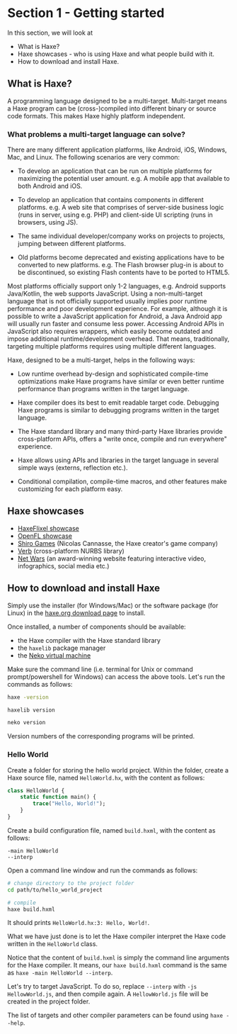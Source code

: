 # Section 1 - Getting started

In this section, we will look at
 * What is Haxe?
 * Haxe showcases - who is using Haxe and what people build with it.
 * How to download and install Haxe.

## What is Haxe?

A programming language designed to be a multi-target. Multi-target means a Haxe program can be (cross-)compiled into different binary or source code formats. This makes Haxe highly platform independent.

### What problems a multi-target language can solve?

There are many different application platforms, like Android, iOS, Windows, Mac, and Linux. The following scenarios are very common:

 * To develop an application that can be run on multiple platforms for maximizing the potential user amount. e.g. A mobile app that available to both Android and iOS.

 * To develop an application that contains components in different platforms. e.g. A web site that comprises of server-side business logic (runs in server, using e.g. PHP) and client-side UI scripting (runs in browsers, using JS).

 * The same individual developer/company works on projects to projects, jumping between different platforms.

 * Old platforms become deprecated and existing applications have to be converted to new platforms. e.g. The Flash browser plug-in is about to be discontinued, so existing Flash contents have to be ported to HTML5.

Most platforms officially support only 1-2 languages, e.g. Android supports Java/Kotlin, the web supports JavaScript. Using a non-multi-target language that is not officially supported usually implies poor runtime performance and poor development experience. For example, although it is possible to write a JavaScript application for Android, a Java Android app will usually run faster and consume less power. Accessing Android APIs in JavaScript also requires wrappers, which easily become outdated and impose additional runtime/development overhead. That means, traditionally, targeting multiple platforms requires using multiple different languages.

Haxe, designed to be a multi-target, helps in the following ways:

 * Low runtime overhead by-design and sophisticated compile-time optimizations make Haxe programs have similar or even better runtime performance than programs written in the target language.

 * Haxe compiler does its best to emit readable target code. Debugging Haxe programs is similar to debugging programs written in the target language.

 * The Haxe standard library and many third-party Haxe libraries provide cross-platform APIs, offers a "write once, compile and run everywhere" experience.

 * Haxe allows using APIs and libraries in the target language in several simple ways (externs, reflection etc.).

 * Conditional compilation, compile-time macros, and other features make customizing for each platform easy.

## Haxe showcases

 * [HaxeFlixel showcase](http://haxeflixel.com/showcase/)
 * [OpenFL showcase](http://www.openfl.org/showcase/)
 * [Shiro Games](http://shirogames.com/) (Nicolas Cannasse, the Haxe creator's game company)
 * [Verb](http://verbnurbs.com/) (cross-platform NURBS library)
 * [Net Wars](http://www.netwars-project.com/webdoc) (an award-winning website featuring interactive video, infographics, social media etc.)

## How to download and install Haxe

Simply use the installer (for Windows/Mac) or the software package (for Linux) in the [haxe.org download page](https://haxe.org/download/) to install.

Once installed, a number of components should be available:

 * the Haxe compiler with the Haxe standard library
 * the `haxelib` package manager
 * the [Neko virtual machine](http://nekovm.org/)

Make sure the command line (i.e. terminal for Unix or command prompt/powershell for Windows) can access the above tools. Let's run the commands as follows:

```sh
haxe -version
```

```sh
haxelib version
```

```sh
neko version
```

Version numbers of the corresponding programs will be printed.

### Hello World

Create a folder for storing the hello world project. Within the folder, create a Haxe source file, named `HelloWorld.hx`, with the content as follows:

```haxe
class HelloWorld {
    static function main() {
        trace("Hello, World!");
    }
}
```

Create a build configuration file, named `build.hxml`, with the content as follows:
```
-main HelloWorld
--interp
```

Open a command line window and run the commands as follows:

```sh
# change directory to the project folder
cd path/to/hello_world_project

# compile
haxe build.hxml
```

It should prints `HelloWorld.hx:3: Hello, World!`.

What we have just done is to let the Haxe compiler interpret the Haxe code written in the `HelloWorld` class.

Notice that the content of `build.hxml` is simply the command line arguments for the Haxe compiler. It means, our `haxe build.hxml` command is the same as `haxe -main HelloWorld --interp`.

Let's try to target JavaScript. To do so, replace `--interp` with `-js HellowWorld.js`, and then compile again. A `HellowWorld.js` file will be created in the project folder.

The list of targets and other compiler parameters can be found using `haxe --help`.